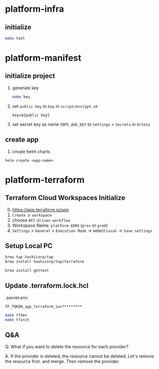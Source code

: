 # platform-infra

## initialize

```bash
make tool
```

# platform-manifest

## initialize project

1. generate key  
    ```bash
    make key
    ```
1. set `public key` to `key` in `script/encrypt.sh`  
    ```
    key=${public key}
    ```
1. set secret key as name `SOPS_AGE_KEY` to `Settings` > `Secrets` in `Octeto`

## create app

1. create helm charts

```shell
helm create <app-name>
```

# platform-terraform

## Terraform Cloud Workspaces Initialize

0. https://app.terraform.io/app
1. `Create a workspace`
2. choose `API-driven workflow`
3. Workspace Name: `platform-$ENV` (`prev` or `prod`)  
4. `Settings` > `General` > `Execution Mode` -> select `Local` -> `Save settings`

## Setup Local PC

```bash
brew tap hashicorp/tap
brew install hashicorp/tap/terraform
```

```bash
brew install gettext
```

## Update .terraform.lock.hcl

.secret.env
```
TF_TOKEN_app_terraform_io=*********
```

```bash
make tfdev
make tfinit
```

## Q&A

Q. What if you want to delete the resource for each provider?

A. If the provider is deleted, the resource cannot be deleted. Let's remove the resource first. and merge. Then remove the provider.
